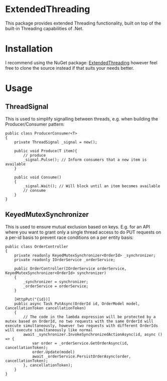 # ExtendedThreading

This package provides extended Threading functionality, built on top of the built-in Threading capabilities of .Net.

# Installation

I recommend using the NuGet package: [ExtendedThreading](https://www.nuget.org/packages/ExtendedThreading) however feel free to clone the source instead if that suits your needs better.

# Usage

## ThreadSignal

This is used to simplify signalling between threads, e.g. when building the Producer/Consumer pattern:

```
public class ProducerConsumer<T>
{
	private ThreadSignal _signal = new();
	
	public void Produce(T item){
		// produce
		_signal.Pulse(); // Inform consumers that a new item is available
	}

	public void Consume()
	{
		_signal.Wait(); // Will block until an item becomes available
		// consume
	}
}
```

## KeyedMutexSynchronizer

This is used to ensure mutual exclusion based on keys. E.g. for an API where you want to grant only a single thread access to do PUT requests on a per-id basis to prevent race conditions on a per entity basis:

```
public class OrderController
{
	private readonly KeyedMutexSynchronizer<OrderId> _synchronizer;
	private readonly IOrderService _orderService;

	public OrderController(IOrderService orderService, KeyedMutexSynchronizer<OrderId> synchronizer)
	{
		_synchronizer = synchronizer;
		_orderService = orderService;
	}

	[HttpPut("{id})]
	public async Task PutAsync(OrderId id, OrderModel model, CancellationToken cancellationToken)
	{
		// The code in the lambda expression will be protected by a mutex based on OrderId, no two requests with the same OrderId will execute simultaneously, however two requests with different OrderIds will execute simultaneously like normal
		await _synchronizer.InvokeSynchronizedActionAsync(id, async () => { 
			var order = _orderService.GetOrderAsync(id, cancellationToken);
			order.Update(model)
			await _orderService.PersistOrderAsync(order, cancellationToken);
		}, cancellationToken);
	}
}
```